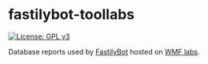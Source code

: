 # fastilybot-toollabs
[![License: GPL v3](https://upload.wikimedia.org/wikipedia/commons/8/86/GPL_v3_Blue_Badge.svg)](https://www.gnu.org/licenses/gpl-3.0.en.html)

Database reports used by [FastilyBot](https://en.wikipedia.org/wiki/User:FastilyBot) hosted on [WMF labs](https://tools.wmflabs.org/?list).